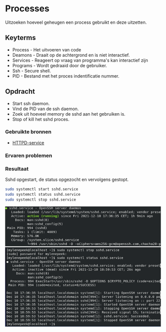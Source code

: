 # Processes
Uitzoeken hoeveel geheugen een process gebruikt en deze uitzetten. 

## Keyterms
- Process - Het uitvoeren van code 
- Deamons - Draait op de achtergrond en is niet interactief. 
- Services - Reageert op vraag van programma's kan interactief zijn
- Programs - Wordt gedraaid door de gebruiker.
- Ssh - Secure shell. 
- PID - Bestand met het proces indentificatie nummer. 

## Opdracht
- Start ssh daemon.
- Vind de PID van de ssh daemon.
- Zoek uit hoeveel memory de sshd aan het gebruiken is.
- Stop of kill het sshd proces. 

### Gebruikte bronnen
- [HTTPD-service](https://www.cyberciti.biz/faq/centos-stop-start-restart-sshd-command/)

### Ervaren problemen


### Resultaat
Sshd opgestart, de status opgezocht en vervolgens gestopt. 
```bash
sudo systemctl start sshd.service
sudo systemctl status sshd.service
sudo systemctl stop sshd.service 
```

![processes-memory](../00_includes/01_Linux_01/processes-memory.png)
![processes-stop](../00_includes/01_Linux_01/processes-stop.png)

